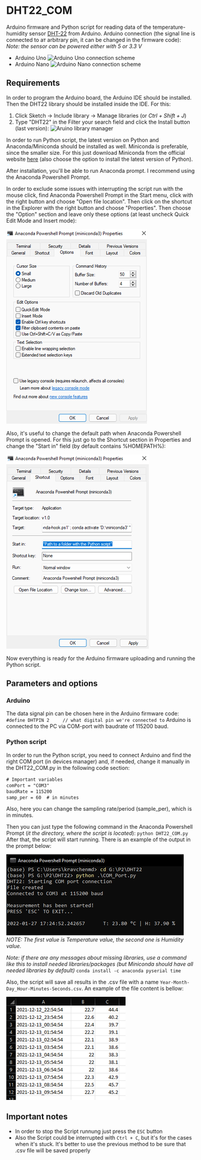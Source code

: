 
# DHT22_COM

Arduino firmware and Python script for reading data of the temperature-humidity sensor [DHT-22](https://www.waveshare.com/DHT22-Temperature-Humidity-Sensor.htm) from Arduino.
Arduino connection (the signal line is connected to aт arbitrary pin, it can be changed in the firmware code):
*Note: the sensor can be powered either with 5 or 3.3 V*
 - Arduino Uno
![Arduino Uno connection scheme](https://nerdytechy.com/wp-content/uploads/2021/01/dht22-arduino-1024x650.jpg)
 - Arduino Nano
 ![Arduino Nano connection scheme](https://external-content.duckduckgo.com/iu/?u=https://hacksterio.s3.amazonaws.com/uploads/attachments/399838/dht22_PXIGopsnPc.jpg&f=1&nofb=1)

## Requirements

In order to program the Arduino board, the Arduino IDE should be installed. Then the DHT22 library should be installed inside the IDE. For this:

 1. Click Sketch -> Include library -> Manage libraries (or *Ctrl + Shift + J*)
 2. Type "DHT22" in the Filter your search field and click the Install button (last version):
 ![Aruino library manager](https://www.makerguides.com/wp-content/uploads/2019/02/Installing-an-Arduino-library-step-2-DHT-Adafruit.png)
 
 In order to run Python script, the latest version on Python and Anaconda/Miniconda should be installed as well. Miniconda is preferable, since the smaller size.
 For this just download Miniconda from the official website [here](https://docs.conda.io/en/latest/miniconda.html) (also choose the option to install the latest version of Python).
 
 After installation, you'll be able to run Anaconda prompt. I recommend using the Anaconda Powershell Prompt.
 
 In order to exclude some issues with interrupting the script run with the mouse click, find Anaconda Powershell Prompt in the Start menu, click with the right button and choose "Open file location". Then click on the shortcut in the Explorer with the right button and choose "Properties". Then choose the "Option" section and leave only these options (at least uncheck Quick Edit Mode and Insert mode):
 
![Anaconda Powershell Prompt options](images/AnacondaPrompt_Options.png)

 Also, it's useful to change the default path when Anaconda Powershell Prompt is opened. For this just go to the Shortcut section in Properties and change the "Start in" field (by default contains %HOMEPATH%):
 
 ![Anaconda Powershell Prompt Path](images/AnacondaPrompt_Path.png)

Now everything is ready for the Arduino firmware uploading and running the Python script.
 
## Parameters and options

### Arduino
The data signal pin can be chosen here in the Arduino firmware code:
`#define DHTPIN 2     // what digital pin we're connected to`
Arduino is connected to the PC via COM-port with baudrate of 115200 baud.

### Python script
In order to run the Python script, you need to connect Arduino and find the right COM port (in devices manager) and, if needed, change it manually in the DHT22_COM.py in the following code section:

    # Important variables
    comPort = "COM3"
    baudRate = 115200
    samp_per = 60  # in minutes

Also, here you can change the sampling rate/period (sample_per), which is in minutes.

Then you can just type the following command in the Anaconda Powershell Prompt (*it the directory, where the script is located*):
`python DHT22_COM.py`
After that, the script will start running. There is an example of the output in the prompt below:

![Script running](images/ScriptRunning.png)
*NOTE: The first value is Temperature value, the second one is Humidity value.*

*Note: if there are any messages about missing libraries, use a command like this to install needed libraries/packages (but Miniconda should have all needed libraries by default)*
`conda install -c anaconda pyserial time`

Also, the script will save all results in the .csv file with a name `Year-Month-Day_Hour-Minutes-Seconds.csv`. An example of the file content is bellow:

![csv output example](images/CsvOutput.png)

## Important notes

 - In order to stop the Script runnung just press the `ESC` button
 - Also the Script could be interrupted with `Ctrl + C`, but it's for the cases when it's stuck. It's better to use the previous method to be sure that .csv file will be saved properly
